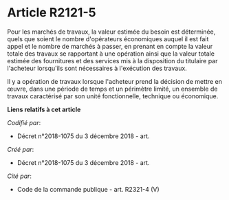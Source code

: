 # Article R2121-5

Pour les marchés de travaux, la valeur estimée du besoin est déterminée, quels que soient le nombre d'opérateurs économiques
auquel il est fait appel et le nombre de marchés à passer, en prenant en compte la valeur totale des travaux se rapportant à
une opération ainsi que la valeur totale estimée des fournitures et des services mis à la disposition du titulaire par
l'acheteur lorsqu'ils sont nécessaires à l'exécution des travaux.

Il y a opération de travaux lorsque l'acheteur prend la décision de mettre en œuvre, dans une période de temps et un
périmètre limité, un ensemble de travaux caractérisé par son unité fonctionnelle, technique ou économique.

**Liens relatifs à cet article**

_Codifié par_:

  - Décret n°2018-1075 du 3 décembre 2018 - art.

_Créé par_:

  - Décret n°2018-1075 du 3 décembre 2018 - art.

_Cité par_:

  - Code de la commande publique - art. R2321-4 (V)
